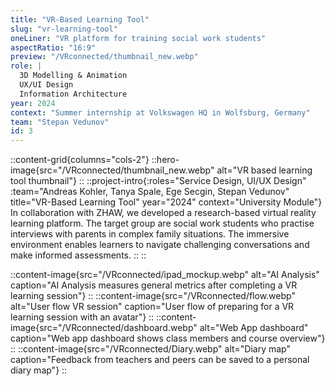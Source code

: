 ```yaml
---
title: "VR-Based Learning Tool"
slug: "vr-learning-tool"
oneLiner: "VR platform for training social work students"
aspectRatio: "16:9"
preview: "/VRconnected/thumbnail_new.webp"
role: |
  3D Modelling & Animation  
  UX/UI Design  
  Information Architecture
year: 2024
context: "Summer internship at Volkswagen HQ in Wolfsburg, Germany"
team: "Stepan Vedunov"
id: 3
---
```


::content-grid{columns="cols-2"}
::hero-image{src="/VRconnected/thumbnail_new.webp" alt="VR based learning tool thumbnail"}
::
::project-intro{:roles="Service Design, UI/UX Design" :team="Andreas Kohler, Tanya Spale, Ege Secgin, Stepan Vedunov" title="VR-Based Learning Tool" year="2024" context="University Module"}
In collaboration with ZHAW, we developed a research-based virtual reality learning platform. The target group are social work students who practise interviews with parents in complex family situations. The immersive environment enables learners to navigate challenging conversations and make informed assessments.
::
::

::content-image{src="/VRconnected/ipad_mockup.webp" alt="AI Analysis" caption="AI Analysis measures general metrics after completing a VR learning session"}
::
::content-image{src="/VRconnected/flow.webp" alt="User flow VR session" caption="User flow of preparing for a VR learning session with an avatar"}
::
::content-image{src="/VRconnected/dashboard.webp" alt="Web App dashboard" caption="Web app dashboard shows class members and course overview"}
::
::content-image{src="/VRconnected/Diary.webp" alt="Diary map" caption="Feedback from teachers and peers can be saved to a personal diary map"}
::
